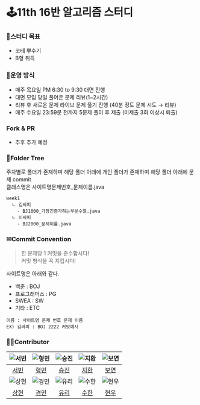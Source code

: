 # 🕹11th 16반 알고리즘 스터디
### 🎯스터디 목표
- 코테 뿌수기
- B형 취득

### 📕운영 방식
- 매주 목요일 PM 6:30 to 9:30 대면 진행
- 대면 모임 당일 풀어온 문제 리뷰(1~2시간)
- 리뷰 후 새로운 문제 라이브 문제 풀기 진행 (40분 정도 문제 시도 → 리뷰)
- 매주 수요일 23:59분 전까지 5문제 풀이 후 제출 (미제출 3회 이상시 퇴출)

### Fork & PR
- 추후 추가 예정


### 📁Folder Tree
주차별로 폴더가 존재하며 해당 폴더 아래에 개인 폴더가 존재하며 해당 폴더 아래에 문제 commit<br>
클래스명은 사이트명문제번호_문제이름.java 
```
week1
  ㄴ 김싸피
    - BJ1000_가장긴증가하는부분수열.java
  ㄴ 이싸피
    - BJ2000_문제이름.java
```

### ✉Commit Convention
> 한 문제당 1 커밋을 준수합시다!<br>
> 커밋 형식을 꼭 지킵시다!

사이트명은 아래와 같다.
- 백준 : BOJ
- 프로그래머스 : PG
- SWEA : SW
- 기타 : ETC
```
이름 : 사이트명 문제 번호 문제 이름
EX) 김싸피 : BOJ 2222 커밋예시
```

### 👨‍🎓Contributor
|![서빈](https://avatars.githubusercontent.com/u/70849467?v=4)|![형민](https://avatars.githubusercontent.com/u/92067099?v=4)|![승진](https://avatars.githubusercontent.com/u/59600377?v=4)|![지환](https://avatars.githubusercontent.com/u/64758861?v=4)|![보연](https://avatars.githubusercontent.com/u/55133692?v=4)|
|:---:|:---:|:---:|:---:|:---:|
|[서빈](https://github.com/leeseobin00)|[형민](https://github.com/fkgnssla)|[승진](https://github.com/maison01006)|[지환](https://github.com/stophwan)|[보연](https://github.com/btothey99)|
|![상현](https://avatars.githubusercontent.com/u/106962275?s=96&v=4)|![경민](https://avatars.githubusercontent.com/u/81904943?v=4)|![유리](https://avatars.githubusercontent.com/u/78342803?v=4)|![수한](https://avatars.githubusercontent.com/u/43841214?v=4)|![현우](https://avatars.githubusercontent.com/u/129820807?v=4)|
|[상현](https://github.com/tkdgus97)|[경민](https://github.com/gangintheremark)|[유리](https://github.com/Yuri-CHOE)|[수한](https://github.com/sem1308)|[현우](https://github.com/cookingTorch)|

